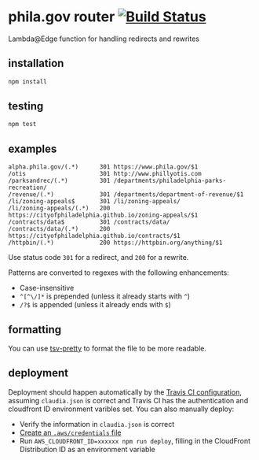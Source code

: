# phila.gov router [![Build Status](https://travis-ci.org/CityOfPhiladelphia/phila.gov-router.svg?branch=master)](https://travis-ci.org/CityOfPhiladelphia/phila.gov-router)
Lambda@Edge function for handling redirects and rewrites

## installation
```bash
npm install
```

## testing
```bash
npm test
```

## examples

```
alpha.phila.gov/(.*)      301 https://www.phila.gov/$1
/otis                     301 http://www.phillyotis.com
/parksandrec/(.*)         301 /departments/philadelphia-parks-recreation/
/revenue/(.*)             301 /departments/department-of-revenue/$1
/li/zoning-appeals$       301 /li/zoning-appeals/
/li/zoning-appeals/(.*)   200 https://cityofphiladelphia.github.io/zoning-appeals/$1
/contracts/data$          301 /contracts/data/
/contracts/data/(.*)      200 https://cityofphiladelphia.github.io/contracts/$1
/httpbin/(.*)             200 https://httpbin.org/anything/$1
```

Use status code `301` for a redirect, and `200` for a rewrite.

Patterns are converted to regexes with the following enhancements:

- Case-insensitive
- `^[^\/]*` is prepended (unless it already starts with `^`)
- `/?$` is appended (unless it already ends with `$`)

## formatting
You can use [tsv-pretty](https://ebay.github.io/tsv-utils-dlang/#tsv-pretty) to
format the file to be more readable.

## deployment
Deployment should happen automatically by the [Travis CI configuration](.travis.yml), assuming `claudia.json` is correct and Travis CI has the authentication and cloudfront ID environment varibles set. You can also manually deploy:

- Verify the information in `claudia.json` is correct
- [Create an `.aws/credentials` file](https://claudiajs.com/tutorials/installing.html#configuring-access-credentials)
- Run `AWS_CLOUDFRONT_ID=xxxxxx npm run deploy`, filling in the CloudFront Distribution ID as an environment variable
